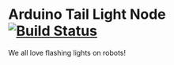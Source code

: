# Arduino Tail Light Node [![Build Status](https://travis-ci.org/CWRU-AutonomousVehiclesLab/Project-Raptor-Arduino-Lights.svg?branch=master)](https://travis-ci.org/CWRU-AutonomousVehiclesLab/Project-Raptor-Arduino-Lights)
We all love flashing lights on robots!
